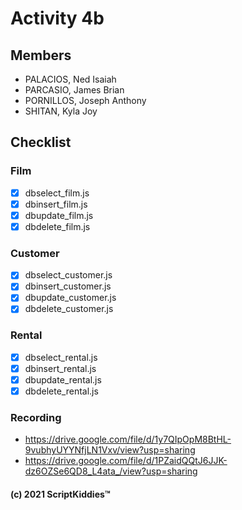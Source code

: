 # Activity 4b
## Members
- PALACIOS, Ned Isaiah
- PARCASIO, James Brian
- PORNILLOS, Joseph Anthony
- SHITAN, Kyla Joy

## Checklist
### Film
- [x] dbselect_film.js
- [x] dbinsert_film.js
- [x] dbupdate_film.js
- [x] dbdelete_film.js

### Customer
- [x] dbselect_customer.js
- [x] dbinsert_customer.js
- [x] dbupdate_customer.js
- [x] dbdelete_customer.js

### Rental
- [x] dbselect_rental.js
- [x] dbinsert_rental.js
- [x] dbupdate_rental.js
- [x] dbdelete_rental.js

### Recording 
- https://drive.google.com/file/d/1y7QIpOpM8BtHL-9vubhyUYYNfjLN1Vxv/view?usp=sharing
- https://drive.google.com/file/d/1PZaidQQtJ6JJK-dz6OZSe6QD8_L4ata_/view?usp=sharing

#### (c) 2021 ScriptKiddies™️